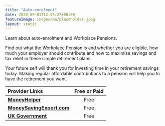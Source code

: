 ```yaml
---
title: "Auto-enrolment"
date: 2020-09-01T12:49:27+06:00
featureImage: images/ma/placeholder.jpeg
layout: static
---
```


Learn about auto-enrolment and Workplace Pensions.

Find out what the Workplace Pension is and whether you are eligible, how much your employer should contribute and how to maximise savings and tax relief in these simple retirement plans.

Your future self will thank you for investing time in your retirement savings today. Making regular affordable contributions to a pension will help you to have the retirement you want.

| Provider Links      | Free or Paid  |  
| :-----------          | :--------------:      |  
| [**MoneyHelper**](https://www.moneyhelper.org.uk/en/pensions-and-retirement/auto-enrolment) | Free  | 
| [**MoneySavingExpert.com**](https://www.moneysavingexpert.com/savings/auto-enrolment/) | Free  | 
| [**UK Government**](https://www.gov.uk/workplace-pensions) | Free  | 
  

<br/><br/>






